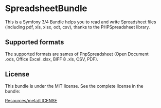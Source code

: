 # SpreadsheetBundle

This is a Symfony 3/4 Bundle helps you to read and write Spreadsheet files (including pdf, xls, xlsx, odt, csv), thanks to the PHPSpreadsheet library.

## Supported formats

The supported formats are sames of PhpSpreadsheet (Open Document .ods, Office Excel .xlsx, BIFF 8 .xls, CSV, PDF).

## License

This bundle is under the MIT license. See the complete license in the bundle:

[Resources/meta/LICENSE](https://github.com/roromix/SpreadsheetBundle/blob/master/LICENSE)